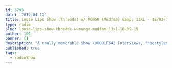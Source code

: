 ```yaml
---
id: 3798
date: '2019-04-12'
title: Loose Lips Show (Threads) w/ MONGO (Mudfam) &amp; 13XL - 18/02/19 - Loose Lips
type: radio
slug: loose-lips-show-threads-w-mongo-mudfam-13xl-18-02-19
author: 100
banner: []
description: "A really memorable show \U0001F642 Interviews, freestyles, electronic metal and all the standard nonsense. http://loose-lips.co.uk https://www.facebook.com/medallionmanmusic https://www.facebook.com/MONGO86 13XL&#8230; Release of the week = https://blisssignal.bandcamp.com/album/bliss-signal [...]Read More..."
published: true
tags:
  - radioShow
---
```

